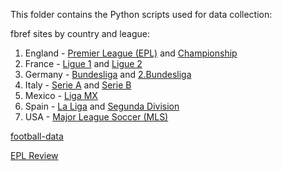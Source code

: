 This folder contains the Python scripts used for data collection:

fbref sites by country and league:
1. England - [Premier League (EPL)](fbref_EPL.py) and [Championship](fbref_Championship.py)
1. France - [Ligue 1](fbref_Ligue_1.py) and [Ligue 2](fbref_Ligue_2.py)
1. Germany - [Bundesliga](fbref_Bundesliga.py) and [2.Bundesliga](fbref_2.Bundesliga.py)
1. Italy - [Serie A](fbref_Serie_A.py) and [Serie B](fbref_Serie_B.py)
1. Mexico - [Liga MX](fbref_Liga_MX.py)
1. Spain - [La Liga](fbref_La_Liga.py) and [Segunda Division](fbref_Segunda_Division.py)
1. USA - [Major League Soccer (MLS)](fbref_MLS.py)

[football-data](football-data.py)

[EPL Review](epl_review.py)
